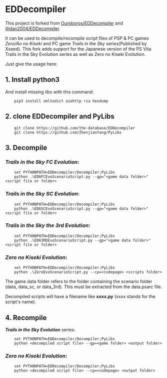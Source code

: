 # EDDecompiler

This project is forked from [Ouroboros/EDDecompiler](https://github.com/Ouroboros/EDDecompiler) and [illidan2004/EDDecompiler](https://github.com/illidan2004/EDDecompiler).

It can be used to decompile/recompile script files of PSP & PC games *Zero/Ao no Kiseki* and PC game *Trails in the Sky* series(Published by Xseed). This fork adds support for the Japanese version of the PS Vita Trails in the Sky Evolution series as well as Zero no Kiseki Evolution. 

Just give the usage here:   
## 1. Install python3   
And install missing libs with this command:   
```
    pip3 install xmltodict aiohttp rsa hexdump
```

## 2. clone **EDDecompiler** and **PyLibs**   
```
    git clone https://github.com/the-database/EDDecompiler   
    git clone https://github.com/ZhenjianYang/PyLibs   
```

## 3. Decompile
### *Trails in the Sky FC Evolution*:   
```
    set PYTHONPATH=EDDecompiler/Decompiler;PyLibs
    python .\ED6FCEvoScenarioScript.py --gp="<game data folder>" <script file or folder>
```
### *Trails in the Sky SC Evolution*:   
```
    set PYTHONPATH=EDDecompiler/Decompiler;PyLibs
    python .\ED6SCEvoScenarioScript.py --gp="<game data folder>" <script file or folder>
```
### *Trails in the Sky the 3rd Evolution*:   
```
    set PYTHONPATH=EDDecompiler/Decompiler;PyLibs
    python .\ED63RDEvoScenarioScript.py --gp="<game data folder>" <script file or folder>
```
### *Zero no Kiseki Evolution*:   
```
    set PYTHONPATH=EDDecompiler/Decompiler;PyLibs
    python .\ZeroEvoScenarioScript.py --cp=<codepage> <scripts folder> 
```

The game data folder refers to the folder containing the scenario folder (data, data_sc, or data_3rd). This must be extracted from the data.psarc file. 

Decompiled scripts will have a filename like **xxxx.py** (xxxx stands for the script's name).

## 4. Recompile   
***Trails in the Sky Evolution*** series:   
```
    set PYTHONPATH=EDDecompiler/Decompiler;PyLibs
    python <decompiled script file> --gp=<game folder> <output folder>
```
### ***Zero no Kiseki Evolution***:   
```
    set PYTHONPATH=EDDecompiler/Decompiler;PyLibs
    python <decompiled script file> --cp=<codepage> <output folder>
```

